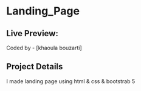 # Landing_Page
## Live Preview: 
Coded by - [khaoula bouzarti]
## Project Details
I made landing page using html & css & bootstrab 5
